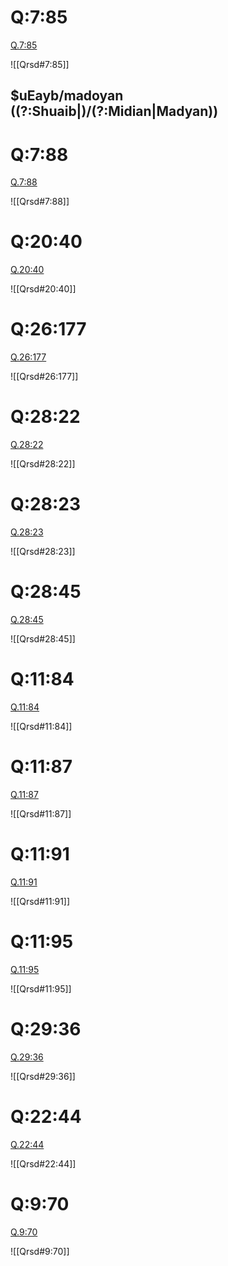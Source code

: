 
# Q:7:85

[Q.7:85](https://quran.com/7:85/tafsirs/ar-tafsir-al-tabari)

![[Qrsd#7:85]]

## $uEayb/madoyan ((?:Shuaib|)/(?:Midian|Madyan))

# Q:7:88

[Q.7:88](https://quran.com/7:88/tafsirs/ar-tafsir-al-tabari)

![[Qrsd#7:88]]

# Q:20:40

[Q.20:40](https://quran.com/20:40/tafsirs/ar-tafsir-al-tabari)

![[Qrsd#20:40]]

# Q:26:177

[Q.26:177](https://quran.com/26:177/tafsirs/ar-tafsir-al-tabari)

![[Qrsd#26:177]]

# Q:28:22

[Q.28:22](https://quran.com/28:22/tafsirs/ar-tafsir-al-tabari)

![[Qrsd#28:22]]

# Q:28:23

[Q.28:23](https://quran.com/28:23/tafsirs/ar-tafsir-al-tabari)

![[Qrsd#28:23]]

# Q:28:45

[Q.28:45](https://quran.com/28:45/tafsirs/ar-tafsir-al-tabari)

![[Qrsd#28:45]]

# Q:11:84

[Q.11:84](https://quran.com/11:84/tafsirs/ar-tafsir-al-tabari)

![[Qrsd#11:84]]

# Q:11:87

[Q.11:87](https://quran.com/11:87/tafsirs/ar-tafsir-al-tabari)

![[Qrsd#11:87]]

# Q:11:91

[Q.11:91](https://quran.com/11:91/tafsirs/ar-tafsir-al-tabari)

![[Qrsd#11:91]]

# Q:11:95

[Q.11:95](https://quran.com/11:95/tafsirs/ar-tafsir-al-tabari)

![[Qrsd#11:95]]

# Q:29:36

[Q.29:36](https://quran.com/29:36/tafsirs/ar-tafsir-al-tabari)

![[Qrsd#29:36]]

# Q:22:44

[Q.22:44](https://quran.com/22:44/tafsirs/ar-tafsir-al-tabari)

![[Qrsd#22:44]]

# Q:9:70

[Q.9:70](https://quran.com/9:70/tafsirs/ar-tafsir-al-tabari)

![[Qrsd#9:70]]
